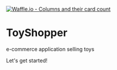 [![Waffle.io - Columns and their card count](https://badge.waffle.io/ToyShopper/ToyShopper.png?columns=all)](https://waffle.io/ToyShopper/ToyShopper?utm_source=badge)
# ToyShopper
e-commerce application selling toys

Let's get started!
